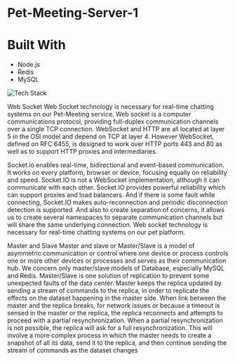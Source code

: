 # Pet-Meeting-Server-1




# Built With

 * []() Node.js
 * []() Redis 
 * []() MySQL
 
 ![Tech Stack](https://user-images.githubusercontent.com/46518769/103146854-7180dd00-4792-11eb-83aa-80ebf5184bac.png)
 
 
 Web Socket
Web Socket technology is necessary for real-time chatting systems on our Pet-Meeting service. Web socket is a computer communications protocol,
providing full-duplex communication channels over a single TCP connection. WebSocket and HTTP are all located at layer 5 in the OSI model and depend
on TCP at layer 4. However WebSocket, defined on RFC 6455, is designed to work over HTTP ports 443 and 80 as well as to support HTTP proxies and intermediaries.

Socket.io enables real-time, bidirectional and event-based communication. It works on every platform, browser or device, focusing equally on reliability and speed. 
Socket.IO is not a WebSocket implementation, although it can communicate with each other. Socket.IO provides powerful reliability which can support proxies and load 
balancers. And if there is some fault while connecting, Socket.IO makes auto-reconnection and periodic disconnection detection is supported. And also to 
create separation of concerns, it allows us to create several namespaces to separate communication channels but will share the same underlying 
connection. Web socket technology is necessary for real-time chatting systems on our pet platform.


Master and Slave
Master and slave or Master/Slave is a model of asymmetric communication or control where one device or process controls one or more other devices or processes and serves as their communication hub.  We concern only master/slave models of Database, especially MySQL and Redis. Master/Slave is one solution of replication to prevent some unexpected faults of the data center. Master keeps the replica updated by sending a stream of commands to the replica, in order to replicate the effects on the dataset happening in the master side. When link between the master and the replica breaks, for network issues or because a timeout is sensed in the master or the replica, the replica reconnects and attempts to proceed with a partial resynchronization. When a partial resynchronization is not possible, the replica will ask for a full resynchronization. This will involve a more complex process in which the master needs to create a snapshot of all its data, send it to the replica, and then continue sending the stream of commands as the dataset changes

